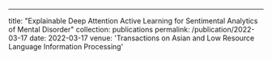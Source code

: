 ---
title: "Explainable Deep Attention Active Learning for Sentimental Analytics of Mental Disorder"
collection: publications
permalink: /publication/2022-03-17
date: 2022-03-17
venue: 'Transactions on Asian and Low Resource Language Information Processing'